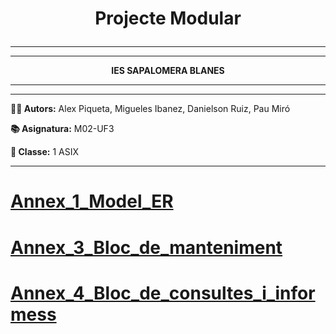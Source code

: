 # <p align="center">Projecte Modular</p>

---
---

<p align="center"><b>IES SAPALOMERA BLANES</b></p>

---

---
**👨‍💻 Autors:** Alex Piqueta, Migueles Ibanez, Danielson Ruiz, Pau Miró

**📚 Asignatura:** M02-UF3

**🏫 Classe:** 1 ASIX

---
# [Annex_1_Model_ER](https://github.com/miguelIH/Projecte-Intermodular/blob/main/Annex_1_Model_ER.md)
# [Annex_3_Bloc_de_manteniment](https://github.com/miguelIH/Projecte-Intermodular/blob/main/Annex_3_Bloc_de_manteniment.md)
# [Annex_4_Bloc_de_consultes_i_informess](https://github.com/miguelIH/Projecte-Intermodular/blob/main/Annex_4_Bloc_de_consultes_i_informes.md)